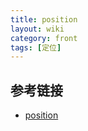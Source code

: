 ```yaml
---
title: position
layout: wiki
category: front
tags: [定位]
---
```




## 参考链接

* [position](http://zh.learnlayout.com/position.html)
